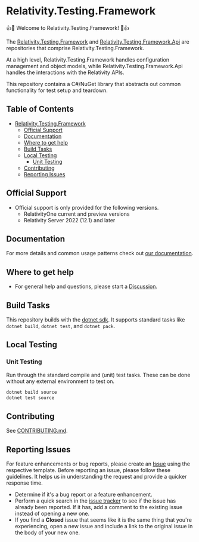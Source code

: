 # Relativity.Testing.Framework

:+1::tada: Welcome to Relativity.Testing.Framework! :tada::+1:

The [Relativity.Testing.Framework](https://github.com/relativitydev/relativity.testing.framework) and [Relativity.Testing.Framework.Api](https://github.com/relativitydev/relativity.testing.framework.api) are repositories that comprise Relativity.Testing.Framework.

At a high level, Relativity.Testing.Framework handles configuration management and object models, while Relativity.Testing.Framework.Api handles the interactions with the Relativity APIs.

This repository contains a C#/NuGet library that abstracts out common functionality for test setup and teardown.

## Table of Contents

- [Relativity.Testing.Framework](#relativitytestingframework)
  - [Official Support](#official-support)
  - [Documentation](#documentation)
  - [Where to get help](#where-to-get-help)
  - [Build Tasks](#build-tasks)
  - [Local Testing](#local-testing)
    - [Unit Testing](#unit-testing)
  - [Contributing](#contributing)
  - [Reporting Issues](#reporting-issues)

## Official Support

- Official support is only provided for the following versions.
  - RelativityOne current and preview versions
  - Relativity Server 2022 (12.1) and later

## Documentation

For more details and common usage patterns check out [our documentation](https://relativitydev.github.io/relativity.testing.framework/).

## Where to get help

- For general help and questions, please start a [Discussion](https://github.com/relativitydev/relativity.testing.framework/discussions).

## Build Tasks

This repository builds with the [dotnet sdk](https://dotnet.microsoft.com/download).
It supports standard tasks like `dotnet build`, `dotnet test`, and `dotnet pack`.

## Local Testing

### Unit Testing

Run through the standard compile and (unit) test tasks. These can be done without any external environment to test on.

```PowerShell
dotnet build source
dotnet test source
```

## Contributing

See [CONTRIBUTING.md](https://github.com/relativitydev/relativity.testing.framework/blob/master/CONTRIBUTING.md).

## Reporting Issues

For feature enhancements or bug reports, please create an [Issue](https://github.com/relativitydev/relativity.testing.framework/issues) using the respective template. Before reporting an issue, please follow these guidelines. It helps us in understanding the request and provide a quicker response time.

- Determine if it's a bug report or a feature enhancement.
- Perform a quick search in the [issue tracker](https://github.com/relativitydev/relativity.testing.framework/issues) to see if the issue has already been reported. If it has, add a comment to the existing issue instead of opening a new one.
- If you find a **Closed** issue that seems like it is the same thing that you're experiencing, open a new issue and include a link to the original issue in the body of your new one.

